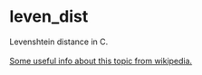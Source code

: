 # leven_dist

Levenshtein distance in C. \
\
[Some useful info about this topic from wikipedia.](https://en.wikipedia.org/wiki/Levenshtein_distance)
